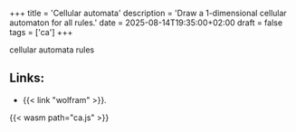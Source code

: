 +++
title = 'Cellular automata'
description = 'Draw a 1-dimensional cellular automaton for all rules.'
date = 2025-08-14T19:35:00+02:00
draft = false
tags = ['ca']
+++

cellular automata rules

<figure><canvas id=canvas oncontextmenu=event.preventdefault()></canvas></figure>

## Links:
- {{< link "wolfram" >}}.


<script>
    let get_steps;

    function on_load() {
        const dpr = window.devicePixelRatio;
        let canvas = document.getElementById('canvas');

        // get_steps = Module.cwrap(
        //     "get_steps",
        //     null,
        //     []
        // );

        // solutions();
    }
    var Module = {
        postRun: [ on_load ],
        canvas: document.getElementById('canvas'),
    };

    // function solutions() {
            // const rustMessage = Module.UTF8ToString(get_steps());
            // const jsArray = JSON.parse(rustMessage);
            // let table = "";
            // for (var i = 0; i < jsArray.length; i++) {
                    // table += "<tr>";
                    // let radio = "<td><input type='radio' id='solution" + i + "' name='selected' value='" + i + "' " + (i == 0 ? "checked" : "") + " /></td>";
                    // console.log(radio);
                    // table += radio;
                    // for (var j = 0; j<jsArray[i].length; j++) {
                            // table += "<td>" + jsArray[i][j] + "</td>";
                    //  
                    // } 
                    // table += "</tr>";
            // } 
            // document.getElementById("solutions").innerHTML = "<table border='1'>" + table + "</table>";
    // } 
</script>
{{< wasm path="ca.js" >}}

